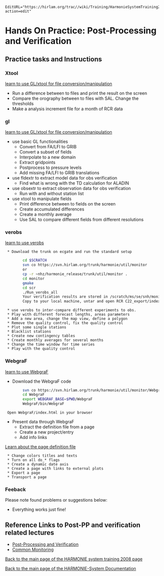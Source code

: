 ```@meta
EditURL="https://hirlam.org/trac//wiki/Training/HarmonieSystemTraining2008/Training/PostppVerification?action=edit"
```

# Hands On Practice: Post-Processing and Verification

## Practice tasks and Instructions


### Xtool

[learn to use GL/xtool for file conversion/manipulation](https://hirlam.org/trac/browser/trunk/harmonie/util/gl/README)
  * Run a difference between to files and print the result on the screen
  * Compare the orography between to files with SAL. Change the thresholds
  * Make a analysis increment file for a month of RCR data

### gl

[learn to use GL/xtool for file conversion/manipulation](https://hirlam.org/trac/browser/trunk/harmonie/util/gl/README)

   * use basic GL functionalities
     * Convert from FA/LFI to GRIB
     * Convert a subset of fields
     * Interpolate to a new domain
     * Extract gridpoints
     * Postprocess to pressure levels
     * Add missing FA/LFI to GRIB translations
   * use fldextr to extract model data for obs verification
     * Find what is wrong with the TD calculation for ALADIN
   * use obsextr to extract observation data for obs verification
     * Run with and without station list
   * use xtool to manipulate fields
     * Print difference between to fields on the screen
     * Create accumulated differences 
     * Create a monthly average
     * Use SAL to compare different fields from different resolutions

### verobs

[learn to use verobs](https://hirlam.org/trac/browser/trunk/harmonie/util/monitor/doc/README_verobs)

     * Download the trunk on ecgate and run the standard setup

```bash
        cd $SCRATCH
        svn co https://svn.hirlam.org/trunk/harmonie/util/monitor
        or 
        cp -r ~nhz/harmonie_release/trunk/util/monitor .
        cd monitor
        gmake
        cd scr
        ./Run_verobs_all
        Your verification results are stored in /scratch/ms/se/snh/monitor/scr/RCR C22_export.tar
        Copy to your local machine, untar and open RCR C22_export/index.html in your browser
```

     * use verobs to inter-compare different experiments to obs.
     * Play with different forecast lengths, areas parameters
     * Add a new area, change the map view, define a polygon
     * Remove the quality control, fix the quality control
     * Plot some single stations
     * Blacklist stations
     * Create new contingency tables
     * Create monthly averages for several months
     * Change the time window for time series
     * Play with the quality control

### WebgraF

[learn to use WebgraF](https://hirlam.org/trac/browser/trunk/harmonie/util/monitor/doc/README_WebgraF)

   * Download the WebgraF code

```bash
        svn co https://svn.hirlam.org/trunk/harmonie/util/monitor/WebgraF
        cd WebgraF
        export WEBGRAF_BASE=$PWD/WebgraF
        WebgraF/bin/WebgraF
```
     
     Open WebgraF/index.html in your browser

   * Present data through WebgraF
     * Extract the definition file from a page
     * Create a new project/entry
     * Add info links

[Learn about the page definition file](https://hirlam.org/trac/browser/trunk/harmonie/util/monitor/WebgraF/src/input.html)

     * Change colors titles and texts
     * Turn on all do_* flags
     * Create a dynamic date axis
     * Create a page with links to external plots 
     * Export a page
     * Transport a page



### Feeback

Please note found problems or suggestions below:

 * Everything works just fine!


## Reference Links to Post-PP and verification related lectures
 * [Post-Processing and Verification](../../../HarmonieSystemTraining2008/Lecture/PostppVerification.md)
 * [Common Monitoring](../../../HarmonieSystemTraining2008/Lecture/CommonMonitoring.md)

[ Back to the main page of the HARMONIE system training 2008 page](https://hirlam.org/trac/wiki/HarmonieSystemTraining2008)

[Back to the main page of the HARMONIE-System Documentation](https://hirlam.org/trac/wiki/HarmonieSystemDocumentation)